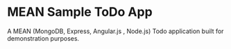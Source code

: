 # MEAN Sample ToDo App

A MEAN (MongoDB, Express, Angular.js , Node.js) Todo application built for demonstration purposes.
